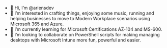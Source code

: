 - 👋 Hi, I’m @ariensdev
- 👀 I’m interested in crafting things, enjoying some music, running and helping businesses to move to Modern Workplace scenarios using Microsoft 365 and Azure.
- 🌱 I’m currently learning for Microsoft Certifications AZ-104 and MS-600.
- 💞️ I’m looking to collaborate on PowerShell scripts for making managing desktops with Microsoft Intune more fun, powerful and easier.
